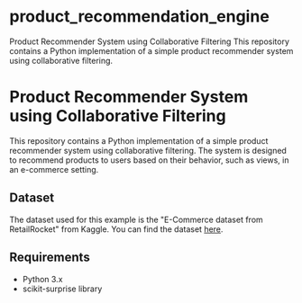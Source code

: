 # product_recommendation_engine
Product Recommender System using Collaborative Filtering  This repository contains a Python implementation of a simple product recommender system using collaborative filtering. 
# Product Recommender System using Collaborative Filtering

This repository contains a Python implementation of a simple product recommender system using collaborative filtering. The system is designed to recommend products to users based on their behavior, such as views, in an e-commerce setting.

## Dataset
The dataset used for this example is the "E-Commerce dataset from RetailRocket" from Kaggle. You can find the dataset [here](https://www.kaggle.com/retailrocket/ecommerce-dataset).

## Requirements
- Python 3.x
- scikit-surprise library

 
